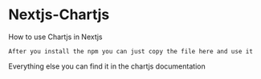 # Nextjs-Chartjs
How to use Chartjs in Nextjs

`After you install the npm you can just copy the file here and use it`

Everything else you can find it in the chartjs documentation
